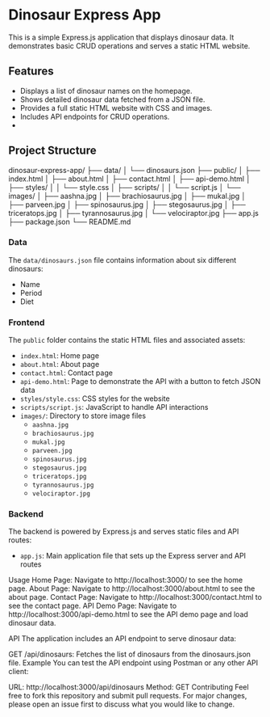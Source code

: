 # Dinosaur Express App

This is a simple Express.js application that displays dinosaur data. It demonstrates basic CRUD operations and serves a static HTML website.

## Features

- Displays a list of dinosaur names on the homepage.
- Shows detailed dinosaur data fetched from a JSON file.
- Provides a full static HTML website with CSS and images.
- Includes API endpoints for CRUD operations.
- 
## Project Structure

dinosaur-express-app/
├── data/
│ └── dinosaurs.json
├── public/
│ ├── index.html
│ ├── about.html
│ ├── contact.html
│ ├── api-demo.html
│ ├── styles/
│ │ └── style.css
│ ├── scripts/
│ │ └── script.js
│ └── images/
│ ├── aashna.jpg
│ ├── brachiosaurus.jpg
│ ├── mukal.jpg
│ ├── parveen.jpg
│ ├── spinosaurus.jpg
│ ├── stegosaurus.jpg
│ ├── triceratops.jpg
│ ├── tyrannosaurus.jpg
│ └── velociraptor.jpg
├── app.js
├── package.json
└── README.md


### Data

The `data/dinosaurs.json` file contains information about six different dinosaurs:
- Name
- Period
- Diet

### Frontend

The `public` folder contains the static HTML files and associated assets:
- `index.html`: Home page
- `about.html`: About page
- `contact.html`: Contact page
- `api-demo.html`: Page to demonstrate the API with a button to fetch JSON data
- `styles/style.css`: CSS styles for the website
- `scripts/script.js`: JavaScript to handle API interactions
- `images/`: Directory to store image files
  - `aashna.jpg`
  - `brachiosaurus.jpg`
  - `mukal.jpg`
  - `parveen.jpg`
  - `spinosaurus.jpg`
  - `stegosaurus.jpg`
  - `triceratops.jpg`
  - `tyrannosaurus.jpg`
  - `velociraptor.jpg`
    
### Backend

The backend is powered by Express.js and serves static files and API routes:
- `app.js`: Main application file that sets up the Express server and API routes

Usage
Home Page: Navigate to http://localhost:3000/ to see the home page.
About Page: Navigate to http://localhost:3000/about.html to see the about page.
Contact Page: Navigate to http://localhost:3000/contact.html to see the contact page.
API Demo Page: Navigate to http://localhost:3000/api-demo.html to see the API demo page and load dinosaur data.

API
The application includes an API endpoint to serve dinosaur data:

GET /api/dinosaurs: Fetches the list of dinosaurs from the dinosaurs.json file.
Example
You can test the API endpoint using Postman or any other API client:

URL: http://localhost:3000/api/dinosaurs
Method: GET
Contributing
Feel free to fork this repository and submit pull requests. For major changes, please open an issue first to discuss what you would like to change.

  
